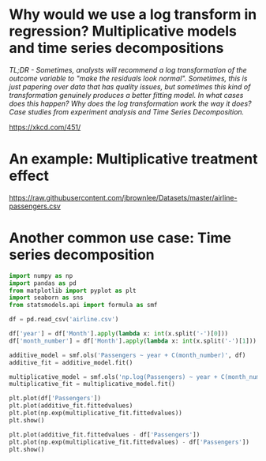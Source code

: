 # Why would we use a log transform in regression? Multiplicative models and time series decompositions

*TL;DR - Sometimes, analysts will recommend a log transformation of the outcome variable to "make the residuals look normal". Sometimes, this is just papering over data that has quality issues, but sometimes this kind of transformation genuinely produces a better fitting model. In what cases does this happen? Why does the log transformation work the way it does? Case studies from experiment analysis and Time Series Decomposition.*

https://xkcd.com/451/

# An example: Multiplicative treatment effect

https://raw.githubusercontent.com/jbrownlee/Datasets/master/airline-passengers.csv

# Another common use case: Time series decomposition

```python
import numpy as np
import pandas as pd
from matplotlib import pyplot as plt
import seaborn as sns
from statsmodels.api import formula as smf

df = pd.read_csv('airline.csv')

df['year'] = df['Month'].apply(lambda x: int(x.split('-')[0]))
df['month_number'] = df['Month'].apply(lambda x: int(x.split('-')[1]))

additive_model = smf.ols('Passengers ~ year + C(month_number)', df)
additive_fit = additive_model.fit()

multiplicative_model = smf.ols('np.log(Passengers) ~ year + C(month_number)', df)
multiplicative_fit = multiplicative_model.fit()

plt.plot(df['Passengers'])
plt.plot(additive_fit.fittedvalues)
plt.plot(np.exp(multiplicative_fit.fittedvalues))
plt.show()

plt.plot(additive_fit.fittedvalues - df['Passengers'])
plt.plot(np.exp(multiplicative_fit.fittedvalues) - df['Passengers'])
plt.show()
```
